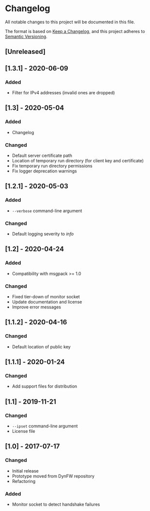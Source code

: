 # Changelog

All notable changes to this project will be documented in this file.

The format is based on [Keep a Changelog](https://keepachangelog.com/en/1.0.0/),
and this project adheres to [Semantic Versioning](https://semver.org/spec/v2.0.0.html).



## [Unreleased]


## [1.3.1] - 2020-06-09

### Added

- Filter for IPv4 addresses (invalid ones are dropped)


## [1.3] - 2020-05-04

### Added

- Changelog

### Changed

- Default server certificate path
- Location of temporary run directory (for client key and certificate)
- Fix temporary run directory permissions
- Fix logger deprecation warnings


## [1.2.1] - 2020-05-03

### Added

- `--verbose` command-line argument

### Changed

- Default logging severity to *info*


## [1.2] - 2020-04-24

### Added

- Compatibility with msgpack >= 1.0

### Changed

- Fixed tier-down of monitor socket
- Update documentation and license
- Improve error messages


## [1.1.2] - 2020-04-16

### Changed

- Default location of public key


## [1.1.1] - 2020-01-24

### Changed

- Add support files for distribution


## [1.1] - 2019-11-21

### Changed

- `--ipset` command-line argument
- License file


## [1.0] - 2017-07-17

### Changed

- Initial release
- Prototype moved from DynFW repository
- Refactoring

### Added

- Monitor socket to detect handshake failures
